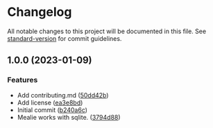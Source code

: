 # Changelog

All notable changes to this project will be documented in this file. See [standard-version](https://github.com/conventional-changelog/standard-version) for commit guidelines.

## 1.0.0 (2023-01-09)


### Features

* Add contributing.md ([50dd42b](https://git.laurivan.com/laur/ansible-role-mealie/commit/50dd42b4defe68ea7808682eac026119fbde7f47))
* Add license ([ea3e8bd](https://git.laurivan.com/laur/ansible-role-mealie/commit/ea3e8bd2dc4fbacb2350d2b6c49c73d26272e8f4))
* Initial commit ([b240a6c](https://git.laurivan.com/laur/ansible-role-mealie/commit/b240a6ca361a32601d5046a14c1aff882f1bf76e))
* Mealie works with sqlite. ([3794d88](https://git.laurivan.com/laur/ansible-role-mealie/commit/3794d88cb6bf4a9503ac051cbc8cb627a0b27b0b))
